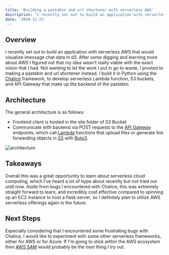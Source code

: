 ```yaml
---
title: 'Building a pastebin and url shortener with serverless AWS'
description: "I recently set out to build an application with serverless AWS that would visualize imessage chat data in d3. After some digging and learning more about AWS I figured out that my idea wasn't really viable with the exact vision that I had. Not wanting to let the work I put in go to waste, I pivoted to making a pastebin and url shortener instead."
date: '2020-12-23'
---
```


## Overview

I recently set out to build an application with serverless AWS that would visualize imessage chat data in d3.
After some digging and learning more about AWS I figured out that my idea wasn't really viable with the exact vision that I had.
Not wanting to let the work I put in go to waste, I pivoted to making a pastebin and url shortener instead.
I build it in Python using the [Chalice](https://aws.github.io/chalice/) framework, to develop serverless Lambda function, S3 buckets, and API Gateway that make up the backend of the pastebin.

## Architecture

The general architecture is as follows:

- Frontend client is hosted in the site folder of S3 Bucket
- Communicate with backend via POST requests to the [API Gateway](https://aws.amazon.com/api-gateway/?nc2=h_ql_prod_serv_apig) endpoints, which call [Lambda](https://aws.amazon.com/lambda/?nc2=h_ql_prod_serv_lbd) functions that upload files or generate link forwarding objects in [S3](https://aws.amazon.com/s3/?nc2=h_ql_prod_st_s3) with [Boto3](https://boto3.amazonaws.com/v1/documentation/api/latest/index.html).

![architecture](/static/journal/pastebin-with-serverless-aws/pstbin-architecture.jpg)

## Takeaways

Overall this was a great opportunity to learn about serverless cloud computing, which I've heard a lot of hype about recently but not tried out until now.
Aside from bugs I encountered with Chalice, this was extremely straight forward to learn, and incredibly cost effective compared to spinning up an EC2 instance to host a flask server, so I definitely plan to utilize AWS serverless offerings again in the future.

## Next Steps

Especially considering that I encountered some frustrating bugs with Chalice, I would like to experiment with some other serverless frameworks, either for AWS or for Azure. If I'm going to stick within the AWS ecosystem then [AWS SAM](https://github.com/aws/serverless-application-model) would probably be the next thing I try out.
